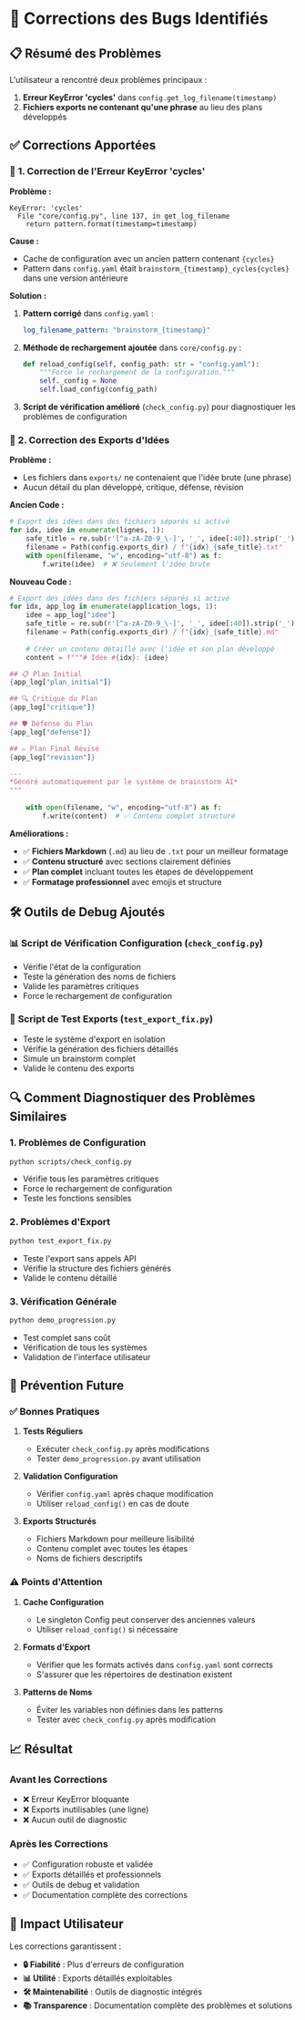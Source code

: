 # 🐛 **Corrections des Bugs Identifiés**

## 📋 **Résumé des Problèmes**

L'utilisateur a rencontré deux problèmes principaux :

1. **Erreur KeyError 'cycles'** dans `config.get_log_filename(timestamp)`
2. **Fichiers exports ne contenant qu'une phrase** au lieu des plans développés

## ✅ **Corrections Apportées**

### 🔧 **1. Correction de l'Erreur KeyError 'cycles'**

**Problème :**
```
KeyError: 'cycles'
  File "core/config.py", line 137, in get_log_filename
    return pattern.format(timestamp=timestamp)
```

**Cause :**
- Cache de configuration avec un ancien pattern contenant `{cycles}`
- Pattern dans `config.yaml` était `brainstorm_{timestamp}_cycles{cycles}` dans une version antérieure

**Solution :**
1. **Pattern corrigé** dans `config.yaml` :
   ```yaml
   log_filename_pattern: "brainstorm_{timestamp}"
   ```

2. **Méthode de rechargement ajoutée** dans `core/config.py` :
   ```python
   def reload_config(self, config_path: str = "config.yaml"):
       """Force le rechargement de la configuration."""
       self._config = None
       self.load_config(config_path)
   ```

3. **Script de vérification amélioré** (`check_config.py`) pour diagnostiquer les problèmes de configuration

### 📁 **2. Correction des Exports d'Idées**

**Problème :**
- Les fichiers dans `exports/` ne contenaient que l'idée brute (une phrase)
- Aucun détail du plan développé, critique, défense, révision

**Ancien Code :**
```python
# Export des idées dans des fichiers séparés si activé
for idx, idee in enumerate(lignes, 1):
    safe_title = re.sub(r'[^a-zA-Z0-9_\-]', '_', idee[:40]).strip('_')
    filename = Path(config.exports_dir) / f"{idx}_{safe_title}.txt"
    with open(filename, "w", encoding="utf-8") as f:
        f.write(idee)  # ❌ Seulement l'idée brute
```

**Nouveau Code :**
```python
# Export des idées dans des fichiers séparés si activé
for idx, app_log in enumerate(application_logs, 1):
    idee = app_log["idee"]
    safe_title = re.sub(r'[^a-zA-Z0-9_\-]', '_', idee[:40]).strip('_')
    filename = Path(config.exports_dir) / f"{idx}_{safe_title}.md"
    
    # Créer un contenu détaillé avec l'idée et son plan développé
    content = f"""# Idée #{idx}: {idee}

## 📋 Plan Initial
{app_log["plan_initial"]}

## 🔍 Critique du Plan
{app_log["critique"]}

## 🛡️ Défense du Plan
{app_log["defense"]}

## ✏️ Plan Final Révisé
{app_log["revision"]}

---
*Généré automatiquement par le système de brainstorm AI*
"""
    
    with open(filename, "w", encoding="utf-8") as f:
        f.write(content)  # ✅ Contenu complet structuré
```

**Améliorations :**
- ✅ **Fichiers Markdown** (`.md`) au lieu de `.txt` pour un meilleur formatage
- ✅ **Contenu structuré** avec sections clairement définies
- ✅ **Plan complet** incluant toutes les étapes de développement
- ✅ **Formatage professionnel** avec emojis et structure

## 🛠️ **Outils de Debug Ajoutés**

### 📊 **Script de Vérification Configuration** (`check_config.py`)
- Vérifie l'état de la configuration
- Teste la génération des noms de fichiers
- Valide les paramètres critiques
- Force le rechargement de configuration

### 🧪 **Script de Test Exports** (`test_export_fix.py`)
- Teste le système d'export en isolation
- Vérifie la génération des fichiers détaillés
- Simule un brainstorm complet
- Valide le contenu des exports

## 🔍 **Comment Diagnostiquer des Problèmes Similaires**

### 1. **Problèmes de Configuration**
```bash
python scripts/check_config.py
```
- Vérifie tous les paramètres critiques
- Force le rechargement de configuration
- Teste les fonctions sensibles

### 2. **Problèmes d'Export**
```bash
python test_export_fix.py
```
- Teste l'export sans appels API
- Vérifie la structure des fichiers générés
- Valide le contenu détaillé

### 3. **Vérification Générale**
```bash
python demo_progression.py
```
- Test complet sans coût
- Vérification de tous les systèmes
- Validation de l'interface utilisateur

## 🚀 **Prévention Future**

### ✅ **Bonnes Pratiques**

1. **Tests Réguliers**
   - Exécuter `check_config.py` après modifications
   - Tester `demo_progression.py` avant utilisation

2. **Validation Configuration**
   - Vérifier `config.yaml` après chaque modification
   - Utiliser `reload_config()` en cas de doute

3. **Exports Structurés**
   - Fichiers Markdown pour meilleure lisibilité
   - Contenu complet avec toutes les étapes
   - Noms de fichiers descriptifs

### ⚠️ **Points d'Attention**

1. **Cache Configuration**
   - Le singleton Config peut conserver des anciennes valeurs
   - Utiliser `reload_config()` si nécessaire

2. **Formats d'Export**
   - Vérifier que les formats activés dans `config.yaml` sont corrects
   - S'assurer que les répertoires de destination existent

3. **Patterns de Noms**
   - Éviter les variables non définies dans les patterns
   - Tester avec `check_config.py` après modification

## 📈 **Résultat**

### **Avant les Corrections**
- ❌ Erreur KeyError bloquante
- ❌ Exports inutilisables (une ligne)
- ❌ Aucun outil de diagnostic

### **Après les Corrections**
- ✅ Configuration robuste et validée
- ✅ Exports détaillés et professionnels
- ✅ Outils de debug et validation
- ✅ Documentation complète des corrections

## 🎯 **Impact Utilisateur**

Les corrections garantissent :
- **🔒 Fiabilité** : Plus d'erreurs de configuration
- **📊 Utilité** : Exports détaillés exploitables
- **🛠️ Maintenabilité** : Outils de diagnostic intégrés
- **📚 Transparence** : Documentation complète des problèmes et solutions 